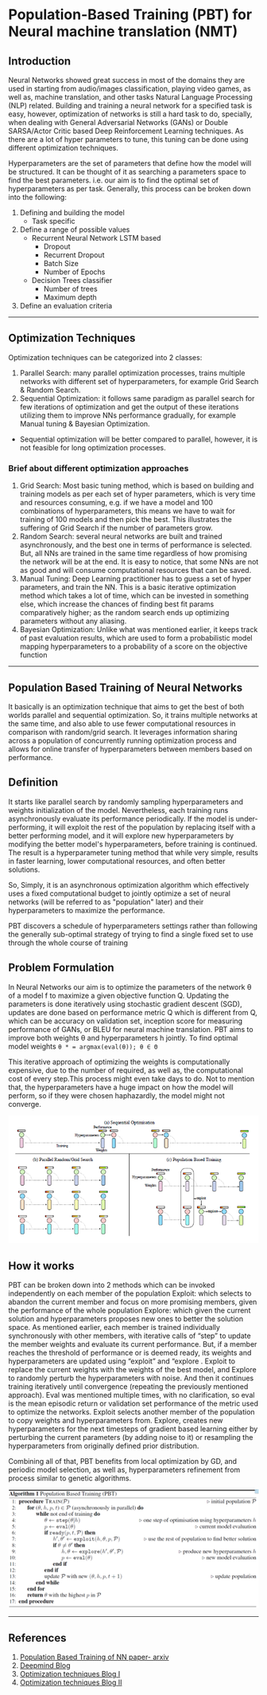 # Population-Based Training (PBT) for Neural machine translation (NMT)

## Introduction

Neural Networks showed great success in most of the domains they are used in starting from audio/images classification, playing video games, as well as, machine translation, and other tasks Natural Language Processing (NLP) related.
Building and training a neural network for a specified task is easy, however, optimization of networks is still a hard task to do, specially, when dealing with General Adversarial Networks (GANs) or Double SARSA/Actor Critic based Deep Reinforcement Learning techniques. As there are a lot of hyper parameters to tune, this tuning can be done using different optimization techniques.

Hyperparameters are the set of parameters that define how the model will be structured. It can be thought of it as searching a parameters space to find the best parameters. i.e. our aim is to find the optimal set of hyperparameters as per task. Generally, this process can be broken down into the following:

1. Defining and building the model
   - Task specific
2. Define a range of possible values
   - Recurrent Neural Network LSTM based
     - Dropout
     - Recurrent Dropout
     - Batch Size
     - Number of Epochs
   - Decision Trees classifier
     - Number of trees
     - Maximum depth
3. Define an evaluation criteria

---

## Optimization Techniques

Optimization techniques can be categorized into 2 classes:

1. Parallel Search: many parallel optimization processes, trains multiple networks with different set of hyperparameters, for example Grid Search & Random Search.
2. Sequential Optimization: it follows same paradigm as parallel search for few iterations of optimization and get the output of these iterations utilizing them to improve NNs performance gradually, for example Manual tuning & Bayesian Optimization.

- Sequential optimization will be better compared to parallel, however, it is not feasible for long optimization processes.

### Brief about different optimization approaches

1. Grid Search: Most basic tuning method, which is based on building and training models as per each set of hyper parameters, which is very time and resources consuming, e.g. if we have a model and 100 combinations of hyperparameters, this means we have to wait for training of 100 models and then pick the best. This illustrates the suffering of Grid Search if the number of parameters grow.
2. Random Search: several neural networks are built and trained asynchronously, and the best one in terms of performance is selected. But, all NNs are trained in the same time regardless of how promising the network will be at the end. It is easy to notice, that some NNs are not as good and will consume computational resources that can be saved.
3. Manual Tuning: Deep Learning practitioner has to guess a set of hyper parameters, and train the NN. This is a basic iterative optimization method which takes a lot of time, which can be invested in something else, which increase the chances of finding best fit params comparatively higher; as the random search ends up optimizing parameters without any aliasing.
4. Bayesian Optimization: Unlike what was mentioned earlier, it keeps track of past evaluation results, which are used to form a probabilistic model mapping hyperparameters to a probability of a score on the objective function

---

## Population Based Training of Neural Networks

It basically is an optimization technique that aims to get the best of both worlds parallel and sequential optimization. So, it trains multiple networks at the same time, and also able to use fewer computational resources in comparison with random/grid search. It leverages information sharing across a population of concurrently running optimization process and allows for online transfer of hyperparameters between members based on performance.

## Definition

It starts like parallel search by randomly sampling hyperparameters and weights initialization of the model. Nevertheless, each training runs asynchronously evaluate its performance periodically. If the model is under-performing, it will exploit the rest of the population by replacing itself with a better performing model, and it will explore new hyperparameters by modifying the better model's hyperparameters, before training is continued. The result is a hyperparameter tuning method that while very simple, results in faster learning, lower computational resources, and often better solutions.

So, Simply, it is an asynchronous optimization algorithm which effectively uses a fixed computational budget to jointly optimize a set of neural networks (will be referred to as "population" later) and their hyperparameters to maximize the performance.

PBT discovers a schedule of hyperparameters settings rather than following the generally sub-optimal strategy of trying to find a single fixed set to use through the whole course of training

## Problem Formulation

In Neural Networks our aim is to optimize the parameters of the network θ of a model f to maximize a given objective function Q. Updating the parameters is done iteratively using stochastic gradient descent (SGD), updates are done based on performance metric Q which is different from Q, which can be accuracy on validation set, inception score for measuring performance of GANs, or BLEU for neural machine translation. PBT aims to improve both weights θ and hyperparameters h jointly.
To find optimal model weights `θ * = argmax(eval(θ)); θ ∈ Θ`

This iterative approach of optimizing the weights is computationally expensive, due to the number of required, as well as, the computational cost of every step.This process might even take days to do. Not to mention that, the hyperparameters have a huge impact on how the model will perform, so if they were chosen haphazardly, the model might not converge.

![Different optimization techniques](report_related/optimization_techniques.png)

## How it works

PBT can be broken down into 2 methods which can be invoked independently on each member of the population
Exploit: which selects to abandon the current member and focus on more promising members, given the performance of the whole population
Explore: which given the current solution and hyperparameters proposes new ones to better the solution space.
As mentioned earlier, each member is trained individually synchronously with other members, with iterative calls of “step” to update the member weights and evaluate its
current performance. But, if a member reaches the threshold of performance or is deemed ready, its weights and hyperparameters are updated using “exploit” and “explore
. Exploit to replace the current weights with the weights of the best model, and Explore to randomly perturb the hyperparameters with noise. And then it continues
training iteratively until convergence (repeating the previously mentioned approach). Eval was mentioned multiple times, with no clarification, so eval is the mean
episodic return or validation set performance of the metric used to optimize the networks. Exploit selects another member of the population to copy weights and
hyperparameters from. Explore, creates new hyperparameters for the next timesteps of gradient based learning either by perturbing the current parameters (by adding
noise to it) or resampling the hyperparameters from originally defined prior distribution.

Combining all of that, PBT benefits from local optimization by GD, and periodic model selection, as well as, hyperparameters refinement from process similar to genetic
algorithms.

![PBT Pseudo Code](report_related/algorithm.png)

---

## References

1. [Population Based Training of NN paper- arxiv](https://arxiv.org/abs/1711.09846)
2. [Deepmind Blog](https://deepmind.com/blog/population-based-training-neural-networks/)
3. [Optimization techniques Blog I](https://towardsdatascience.com/a-conceptual-explanation-of-bayesian-model-based-hyperparameter-optimization-for-machine-learning-b8172278050f)
4. [Optimization techniques Blog II](https://medium.com/@senapati.dipak97/grid-search-vs-random-search-d34c92946318)
